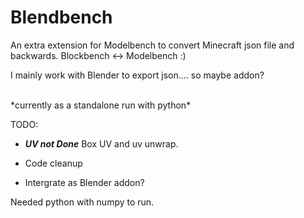 # Blendbench

An extra extension for Modelbench to convert Minecraft json file and backwards. Blockbench <-> Modelbench :) 

I mainly work with Blender to export json.... so maybe addon? 

<br/>
*currently as a standalone run with python*


TODO:
- ***UV not Done*** 
Box UV and uv unwrap.

- Code cleanup

- Intergrate as Blender addon?


Needed python with numpy to run.
